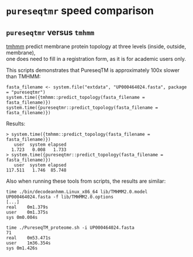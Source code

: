 # `pureseqtmr` speed comparison

## `pureseqtmr` versus `tmhmm`

[tmhmm](https://github.com/richelbilderbeek/tmhmm) predict 
membrane protein topology at three levels (inside, outside, membrane),  
one does need to fill in a registration form, as it is for academic users only.

This scripts demonstrates that PureseqTM is approximately 100x slower than TMHMM:

```
fasta_filename <- system.file("extdata", "UP000464024.fasta", package = "pureseqtmr")
system.time({tmhmm::predict_topology(fasta_filename = fasta_filename)})
system.time({pureseqtmr::predict_topology(fasta_filename = fasta_filename)})
```

Results:

```
> system.time({tmhmm::predict_topology(fasta_filename = fasta_filename)})
   user  system elapsed 
  1.723   0.008   1.733 
> system.time({pureseqtmr::predict_topology(fasta_filename = fasta_filename)})
   user  system elapsed 
117.511   1.746  85.748 
```

Also when running these tools from scripts, the results are similar:

```
time ./bin/decodeanhmm.Linux_x86_64 lib/TMHMM2.0.model UP000464024.fasta -f lib/TMHMM2.0.options
[...]
real	0m1.379s
user	0m1.375s
sys	0m0.004s
```

```
time ./PureseqTM_proteome.sh -i UP000464024.fasta 
71
real	0m53.471s
user	1m36.354s
sys	0m1.426s
```

